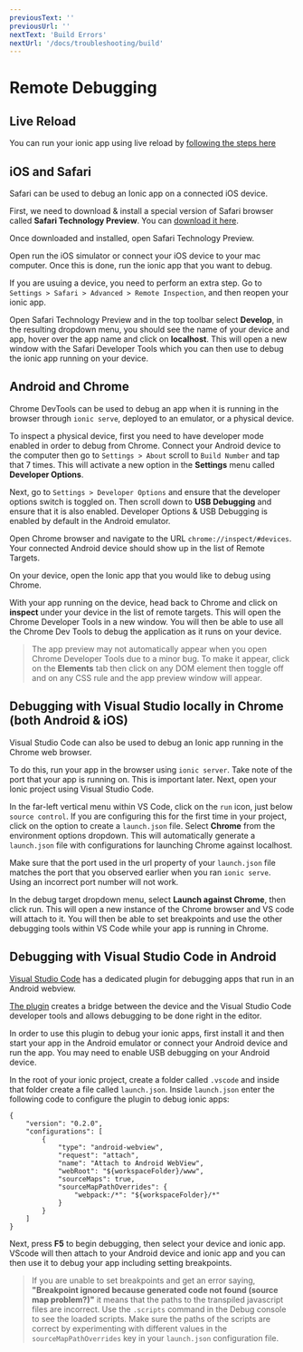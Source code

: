 ```yaml
---
previousText: ''
previousUrl: ''
nextText: 'Build Errors'
nextUrl: '/docs/troubleshooting/build'
---
```


# Remote Debugging

## Live Reload

You can run your ionic app using live reload by <a href="https://ionicframework.com/docs/cli/livereload">following the steps here</a>

## iOS and Safari

Safari can be used to debug an Ionic app on a connected iOS device.

First, we need to download & install a special version of Safari browser called **Safari Technology Preview**. You can <a  href="https://developer.apple.com/safari/download">download it here</a>.

Once downloaded and installed, open Safari Technology Preview.

Open run the iOS simulator or connect your iOS device to your mac computer. Once this is done, run the ionic app that you want to debug.

If you are usuing a device, you need to perform an extra step. Go to `Settings > Safari > Advanced > Remote Inspection`, and then reopen your ionic app.

Open Safari Technology Preview and in the top toolbar select **Develop**, in the resulting dropdown menu, you should see the name of your device and app, hover over the app name and click on **localhost**. This will open a new window with the Safari Developer Tools which you can then use to debug the ionic app running on your device.

## Android and Chrome

Chrome DevTools can be used to debug an app when it is running in the browser through `ionic serve`, deployed to an emulator, or a physical device.

To inspect a physical device, first you need to have developer mode enabled in order to debug from Chrome. Connect your Android device to the computer then go to `Settings > About` scroll to `Build Number` and tap that 7 times. This will activate a new option in the **Settings** menu called **Developer Options**.

Next, go to `Settings > Developer Options` and ensure that the developer options switch is toggled on. Then scroll down to **USB Debugging** and ensure that it is also enabled. Developer Options & USB Debugging is enabled by default in the Android emulator.

Open Chrome browser and navigate to the URL `chrome://inspect/#devices`. Your connected Android device should show up in the list of Remote Targets.

On your device, open the Ionic app that you would like to debug using Chrome.

With your app running on the device, head back to Chrome and click on **inspect** under your device in the list of remote targets. This will open the Chrome Developer Tools in a new window. You will then be able to use all the Chrome Dev Tools to debug the application as it runs on your device.

> The app preview may not automatically appear when you open Chrome Developer Tools due to a minor bug. To make it appear, click on the **Elements** tab then click on any DOM element then toggle off and on any CSS rule and the app preview window will appear.

## Debugging with Visual Studio locally in Chrome (both Android & iOS)

Visual Studio Code can also be used to debug an Ionic app running in the Chrome web browser. 

To do this, run your app in the browser using `ionic server`. Take note of the port that your app is running on. This is important later. Next, open your Ionic project using Visual Studio Code. 

In the far-left vertical menu within VS Code, click on the `run` icon, just below `source control`. If you are configuring this for the first time in your project, click on the option to create a `launch.json` file. Select **Chrome** from the environment options dropdown. This will automatically generate a `launch.json` file with configurations for launching Chrome against localhost.

Make sure that the port used in the url property of your `launch.json` file matches the port that you observed earlier when you ran `ionic serve`. Using an incorrect port number will not work.

In the debug target dropdown menu, select **Launch against Chrome**, then click run. This will open a new instance of the Chrome browser and VS code will attach to it. You will then be able to set breakpoints and use the other debugging tools within VS Code while your app is running in Chrome.

## Debugging with Visual Studio Code in Android

<a href="https://code.visualstudio.com/" target="_blank">Visual Studio Code</a> has a dedicated plugin for debugging apps that run in an Android webview.

<a href="https://marketplace.visualstudio.com/items?itemName=mpotthoff.vscode-android-webview-debug" target="_blank">The plugin</a> creates a bridge between the device and the Visual Studio Code developer tools and allows debugging to be done right in the editor.

In order to use this plugin to debug your ionic apps, first install it and then start your app in the Android emulator or connect your Android device and run the app. You may need to enable USB debugging on your Android device.

In the root of your ionic project, create a folder called `.vscode` and inside that folder create a file called `launch.json`. Inside `launch.json` enter the following code to configure the plugin to debug ionic apps:

```
{
    "version": "0.2.0",
    "configurations": [
        {
            "type": "android-webview",
            "request": "attach",
            "name": "Attach to Android WebView",
            "webRoot": "${workspaceFolder}/www",
            "sourceMaps": true,
            "sourceMapPathOverrides": {
                "webpack:/*": "${workspaceFolder}/*"
            }
        }
    ]
}
```

Next, press **F5** to begin debugging, then select your device and ionic app. VScode will then attach to your Android device and ionic app and you can then use it to debug your app including setting breakpoints.

> If you are unable to set breakpoints and get an error saying, **"Breakpoint ignored because generated code not found (source map problem?)"** it means that the paths to the transpiled javascript files are incorrect. Use the `.scripts` command in the Debug console to see the loaded scripts. Make sure the paths of the scripts are correct  by experimenting with different values in the `sourceMapPathOverrides` key in your `launch.json` configuration file.

